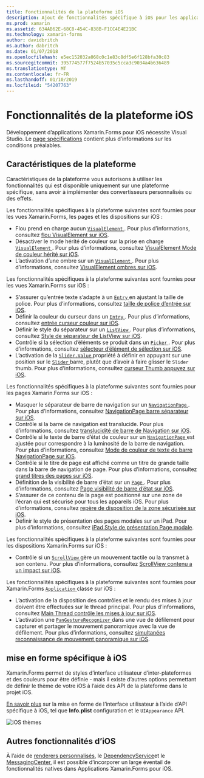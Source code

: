 ```yaml
---
title: Fonctionnalités de la plateforme iOS
description: Ajout de fonctionnalités spécifique à iOS pour les applications Xamarin.Forms.
ms.prod: xamarin
ms.assetid: 634AB62E-68C8-454C-838B-F1CC4E4E21BC
ms.technology: xamarin-forms
author: davidbritch
ms.author: dabritch
ms.date: 01/07/2018
ms.openlocfilehash: e5ec152032a068c0c1e83c8df5e6f128bfa30c83
ms.sourcegitcommit: 395774577f7524b57035c5cca3c9034a4b636489
ms.translationtype: MT
ms.contentlocale: fr-FR
ms.lasthandoff: 01/10/2019
ms.locfileid: "54207763"
---
```

# <a name="ios-platform-features"></a>Fonctionnalités de la plateforme iOS

Développement d’applications Xamarin.Forms pour iOS nécessite Visual Studio. Le [page spécifications](~/xamarin-forms/get-started/installation.md) contient plus d’informations sur les conditions préalables.

## <a name="platform-specifics"></a>Caractéristiques de la plateforme

Caractéristiques de la plateforme vous autorisons à utiliser les fonctionnalités qui est disponible uniquement sur une plateforme spécifique, sans avoir à implémenter des convertisseurs personnalisés ou des effets.

Les fonctionnalités spécifiques à la plateforme suivantes sont fournies pour les vues Xamarin.Forms, les pages et les dispositions sur iOS :

- Flou prend en charge aucun [ `VisualElement` ](xref:Xamarin.Forms.VisualElement). Pour plus d’informations, consultez [flou VisualElement sur iOS](visualelement-blur.md).
- Désactiver le mode hérité de couleur sur la prise en charge [ `VisualElement` ](xref:Xamarin.Forms.VisualElement). Pour plus d’informations, consultez [VisualElement Mode de couleur hérité sur iOS](legacy-color-mode.md).
- L’activation d’une ombre sur un [ `VisualElement` ](xref:Xamarin.Forms.VisualElement). Pour plus d’informations, consultez [VisualElement ombres sur iOS](visualelement-drop-shadow.md).

Les fonctionnalités spécifiques à la plateforme suivantes sont fournies pour les vues Xamarin.Forms sur iOS :

- S’assurer qu’entrée texte s’adapte à un [ `Entry` ](xref:Xamarin.Forms.Entry) en ajustant la taille de police. Pour plus d’informations, consultez [taille de police d’entrée sur iOS](entry-font-size.md).
- Définir la couleur du curseur dans un [ `Entry` ](xref:Xamarin.Forms.Entry). Pour plus d’informations, consultez [entrée curseur couleur sur iOS](entry-cursor-color.md).
- Définir le style du séparateur sur un [ `ListView` ](xref:Xamarin.Forms.ListView). Pour plus d’informations, consultez [Style de séparateur de ListView sur iOS](listview-separator-style.md).
- Contrôle si la sélection d’éléments se produit dans un [ `Picker` ](xref:Xamarin.Forms.Picker). Pour plus d’informations, consultez [sélecteur d’élément de sélection sur iOS](picker-selection.md).
- L’activation de la [ `Slider.Value` ](xref:Xamarin.Forms.Slider.Value) propriété à définir en appuyant sur une position sur le [ `Slider` ](xref:Xamarin.Forms.Slider) barre, plutôt que d’avoir à faire glisser le `Slider` thumb. Pour plus d’informations, consultez [curseur Thumb appuyez sur iOS](slider-thumb.md).

Les fonctionnalités spécifiques à la plateforme suivantes sont fournies pour les pages Xamarin.Forms sur iOS :

- Masquer le séparateur de barre de navigation sur un [ `NavigationPage` ](xref:Xamarin.Forms.NavigationPage). Pour plus d’informations, consultez [NavigationPage barre séparateur sur iOS](navigation-bar-separator.md).
- Contrôle si la barre de navigation est translucide. Pour plus d’informations, consultez [translucidité de barre de Navigation sur iOS](navigation-bar-translucent.md).
- Contrôle si le texte de barre d’état de couleur sur un [ `NavigationPage` ](xref:Xamarin.Forms.NavigationPage) est ajustée pour correspondre à la luminosité de la barre de navigation. Pour plus d’informations, consultez [Mode de couleur de texte de barre NavigationPage sur iOS](status-bar-text-color.md).
- Contrôle si le titre de page est affiché comme un titre de grande taille dans la barre de navigation de page. Pour plus d’informations, consultez [grand titres des pages sur iOS](page-large-title.md).
- Définition de la visibilité de barre d’état sur un [ `Page` ](xref:Xamarin.Forms.Page). Pour plus d’informations, consultez [Page visibilité de barre d’état sur iOS](page-status-bar-visibility.md).
- S’assurer de ce contenu de la page est positionné sur une zone de l’écran qui est sécurisé pour tous les appareils iOS. Pour plus d’informations, consultez [repère de disposition de la zone sécurisée sur iOS](page-safe-area-layout.md).
- Définir le style de présentation des pages modales sur un iPad. Pour plus d’informations, consultez [iPad Style de présentation Page modale](ipad-page-presentation-style.md).

Les fonctionnalités spécifiques à la plateforme suivantes sont fournies pour les dispositions Xamarin.Forms sur iOS :

- Contrôle si un [ `ScrollView` ](xref:Xamarin.Forms.ScrollView) gère un mouvement tactile ou la transmet à son contenu. Pour plus d’informations, consultez [ScrollView contenu a un impact sur iOS](scrollview-content-touches.md).

Les fonctionnalités spécifiques à la plateforme suivantes sont fournies pour Xamarin.Forms [ `Application` ](xref:Xamarin.Forms.Application) classe sur iOS :

- L’activation de la disposition des contrôles et le rendu des mises à jour doivent être effectuées sur le thread principal. Pour plus d’informations, consultez [Main Thread contrôle les mises à jour sur iOS](main-thread-updates-ui.md).
- L’activation une [ `PanGestureRecognizer` ](xref:Xamarin.Forms.PanGestureRecognizer) dans une vue de défilement pour capturer et partager le mouvement panoramique avec la vue de défilement. Pour plus d’informations, consultez [simultanées reconnaissance de mouvement panoramique sur iOS](application-pan-gesture.md).

## <a name="ios-specific-formatting"></a>mise en forme spécifique à iOS

Xamarin.Forms permet de styles d’interface utilisateur d’inter-plateformes et des couleurs pour être définie - mais il existe d’autres options permettant de définir le thème de votre iOS à l’aide des API de la plateforme dans le projet iOS.

[En savoir plus](formatting.md) sur la mise en forme de l’interface utilisateur à l’aide d’API spécifique à iOS, tel que **Info.plist** configuration et le `UIAppearance` API.

![](images/status-white-sml.png "iOS thèmes")

## <a name="other-ios-features"></a>Autres fonctionnalités d’iOS

À l’aide de [renderers personnalisés](~/xamarin-forms/app-fundamentals/custom-renderer/index.md), le [DependencyService](~/xamarin-forms/app-fundamentals/dependency-service/index.md)et le [MessagingCenter](~/xamarin-forms/app-fundamentals/messaging-center.md), il est possible d’incorporer un large éventail de fonctionnalités natives dans Applications Xamarin.Forms pour iOS.
